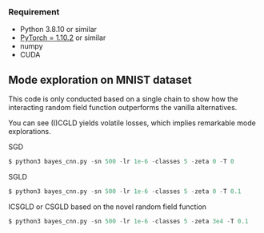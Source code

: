 

### Requirement

* Python 3.8.10 or similar
* [PyTorch = 1.10.2](https://pytorch.org/) or similar
* numpy
* CUDA


## Mode exploration on MNIST dataset

This code is only conducted based on a single chain to show how the interacting random field function outperforms the vanilla alternatives.

You can see (I)CGLD yields volatile losses, which implies remarkable mode explorations.

SGD
```python
$ python3 bayes_cnn.py -sn 500 -lr 1e-6 -classes 5 -zeta 0 -T 0
```

SGLD
```python
$ python3 bayes_cnn.py -sn 500 -lr 1e-6 -classes 5 -zeta 0 -T 0.1
```

ICSGLD or CSGLD based on the novel random field function
```python
$ python3 bayes_cnn.py -sn 500 -lr 1e-6 -classes 5 -zeta 3e4 -T 0.1
```
